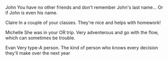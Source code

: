 John
You have no other friends and don't remember John's last name... Or if John is even his name.

Claire 
In a couple of your classes. They're nice and helps with homework!

Michelle
She was in your OR trip. Very adventerous and go with the flow, which can sometimes be trouble.

Evan 
Very type-A person. The kind of person who knows every decision they'll make over the next year